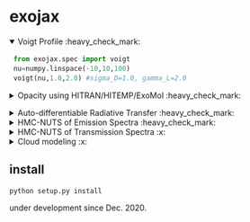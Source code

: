 # exojax

<details open><summary>Voigt Profile :heavy_check_mark: </summary>

```python
 from exojax.spec import voigt
 nu=numpy.linspace(-10,10,100)
 voigt(nu,1.0,2.0) #sigma_D=1.0, gamma_L=2.0
```

</details>

<details><summary>Opacity using HITRAN/HITEMP/ExoMol :heavy_check_mark: </summary>
 
```python
 from exojax.autospec import AutoXS
 nus=numpy.linspace(1900.0,2300.0,4000,dtype=numpy.float64) #wavenumber (cm-1)
 autoxs=AutoXS(nus,"ExoMol","CO") #using ExoMol CO (12C-16O) 
 xsv=autoxs.xsec(1000.0,1.0) #cross section for 1000K, 1bar                                    
```
 
 <img src="https://user-images.githubusercontent.com/15956904/111389025-9e8abf00-86f3-11eb-9c8c-b68134a71a70.png" Titie="exojax auto cross section" Width=850px> </details>

<details><summary>Auto-differentiable Radiative Transfer :heavy_check_mark: </summary> <img src="https://github.com/HajimeKawahara/exojax/blob/develop/documents/exojax.png" Titie="exojax" Width=850px> </details>

<details><summary>HMC-NUTS of Emission Spectra :heavy_check_mark: </summary></details>

<details><summary>HMC-NUTS of Transmission Spectra :x: </summary>Not supported yet. </details>

<details><summary>Cloud modeling :x: </summary> Not supported yet. </details>



## install

```
python setup.py install
```

under development since Dec. 2020.
